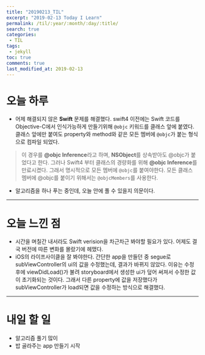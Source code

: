 ```yaml
---
title: "20190213_TIL"
excerpt: "2019-02-13 Today I Learn"
permalink: /til/:year/:month/:day/:title/
search: true
categories:
 - TIL
tags:
 - jekyll
toc: true
comments: true
last_modified_at: 2019-02-13
---
```


# 오늘 하루
- 어제 해결되지 않은 **Swift** 문제를 해결했다. swift4 이전에는 Swift 코드를 Objective-C에서 인식가능하게 만들기위해 `@objc` 키워드를 클래스 앞에 붙였다. 
클래스 앞에만 붙여도 property와 method와 같은 모든 멤버에 `@objc`가 붙는 형식으로 컴파일 되었다.
> 이 경우를 **@objc Inference**라고 하며, **NSObject**를 상속받아도 @objc가 붙었다고 한다.
그러나 Swift4 부터 클래스의 경량화를 위해 **@objc Inference**를 만료시켰다. 그래서 명시적으로 모든 멤버에 `@objc`를 붙여야한다. 모든 클래스 멤버에 @objc를 붙이기 
위해서는 `@objcMembers`를 사용한다.  
- 알고리즘을 하나 푸는 중인데, 오늘 안에 풀 수 있을지 의문이다. 

---
# 오늘 느낀 점
- 시간을 며칠간 내서라도 Swift verision을 차근차근 봐야할 필요가 있다. 어제도 결국 버전에 따른 변화를 몰랐기에 헤맸다. 
- iOS의 라이프사이클을 잘 봐야한다. 간단한 app을 만들던 중 segue로 subViewController의 ui의 값을 수정했는데, 결과가 바뀌지 않았다. 
이유는 수정 후에 viewDidLoad()가 불려 storyboard에서 생성한 ui가 덮어 써져서 수정한 값이 초기화되는 것이다. 그래서 다른 property에 값을 저장했다가 subViewController가 
load되면 값을 수정하는 방식으로 해결했다.

---
# 내일 할 일
- 알고리즘 풀기 많이
- 밥 골라주는 app 만들기 시작
